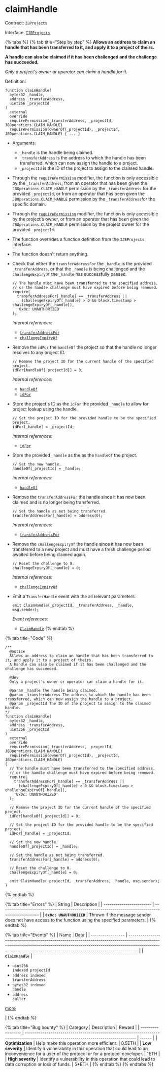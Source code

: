 # claimHandle

Contract: [`JBProjects`](../)

Interface: [`IJBProjects`](../../../interfaces/ijbprojects.md)

{% tabs %}
{% tab title="Step by step" %}
**Allows an address to claim an handle that has been transferred to it, and apply it to a project of theirs.**

**A handle can also be claimed if it has been challenged and the challenge has succeeded.**

_Only a project's owner or operator can claim a handle for it._

Definition:

```solidity
function claimHandle(
  bytes32 _handle,
  address _transferAddress,
  uint256 _projectId
)
  external
  override
  requirePermission(_transferAddress, _projectId, JBOperations.CLAIM_HANDLE)
  requirePermission(ownerOf(_projectId), _projectId, JBOperations.CLAIM_HANDLE) { ... }
```

* Arguments:
  * `_handle` is the handle being claimed.
  * `_transferAddress` is the address to which the handle has been transferred, which can now assign the handle to a project.
  * `_projectId` is the ID of the project to assign to the claimed handle.
* Through the [`requirePermission`](../../jboperatable/modifiers/requirepermission.md) modifier, the function is only accessible by the `_transferAddress`, from an operator that has been given the `JBOperations.CLAIM_HANDLE` permission by the `_transferAddress` for the provided `_projectId`, or from an operator that has been given the `JBOperations.CLAIM_HANDLE` permission by the `_transferAddress`for the specific domain.
* Through the [`requirePermission`](../../jboperatable/modifiers/requirepermission.md) modifier, the function is only accessible by the project's owner, or from an operator that has been given the `JBOperations.CLAIM_HANDLE` permission by the project owner for the provided `_projectId`.
* The function overrides a function definition from the `IJBProjects` interface.
* The function doesn't return anything.
*   Check that either the `transferAddressFor` the `_handle` is the provided `_transferAddress`, or that the `_handle` is being challenged and the `challengeExpiryOf` the `_handle` has successfully passed.

    ```solidity
    // The handle must have been transferred to the specified address,
    // or the handle challenge must have expired before being renewed.
    require(
      transferAddressFor[_handle] == _transferAddress ||
        (challengeExpiryOf[_handle] > 0 && block.timestamp > challengeExpiryOf[_handle]),
      '0x0c: UNAUTHORIZED'
    );
    ```

    _Internal references:_

    * [`transferAddressFor`](../properties/transferaddressfor.md)
    * [`challengeExpiryOf`](../properties/challengeexpiryof.md)
*   Remove the `idFor` the `handleOf` the project so that the handle no longer resolves to any project ID.

    ```solidity
    // Remove the project ID for the current handle of the specified project.
    idFor[handleOf[_projectId]] = 0;
    ```

    _Internal references:_

    * [`handleOf`](../properties/handleof.md)
    * [`idFor`](../properties/idfor.md)
*   Store the project's ID as the `idFor` the provided `_handle` to allow for project lookup using the handle.

    ```solidity
    // Set the project ID for the provided handle to be the specified project.
    idFor[_handle] = _projectId;
    ```

    _Internal references:_

    * [`idFor`](../properties/idfor.md)
*   Store the provided `_handle` as the as the `handleOf` the project.

    ```solidity
    // Set the new handle.
    handleOf[_projectId] = _handle;
    ```

    _Internal references:_

    * [`handleOf`](../properties/handleof.md)
*   Remove the `transferAddressFor` the handle since it has now been claimed and is no longer being transferred.

    ```solidity
    // Set the handle as not being transferred.
    transferAddressFor[_handle] = address(0);
    ```

    _Internal references:_

    * [`transferAddressFor`](../properties/transferaddressfor.md)
*   Remove the `challengeExpiryOf` the handle since it has now been transferred to a new project and must have a fresh challenge period awaited before being claimed again.

    ```solidity
    // Reset the challenge to 0.
    challengeExpiryOf[_handle] = 0;
    ```

    _Internal references:_

    * [`challengeExpiryOf`](../properties/challengeexpiryof.md)
*   Emit a `TransferHandle` event with the all relevant parameters.

    ```solidity
    emit ClaimHandle(_projectId, _transferAddress, _handle, msg.sender);
    ```

    _Event references:_

    * [`ClaimHandle`](../events/claimhandle.md)
{% endtab %}

{% tab title="Code" %}
```solidity
/**
  @notice 
  Allows an address to claim an handle that has been transferred to it, and apply it to a project of theirs.
  A handle can also be claimed if it has been challenged and the challenge has succeeded.

  @dev 
  Only a project's owner or operator can claim a handle for it.

  @param _handle The handle being claimed.
  @param _transferAddress The address to which the handle has been transferred, which can now assign the handle to a project.
  @param _projectId The ID of the project to assign to the claimed handle.
*/
function claimHandle(
  bytes32 _handle,
  address _transferAddress,
  uint256 _projectId
)
  external
  override
  requirePermission(_transferAddress, _projectId, JBOperations.CLAIM_HANDLE)
  requirePermission(ownerOf(_projectId), _projectId, JBOperations.CLAIM_HANDLE)
{
  // The handle must have been transferred to the specified address,
  // or the handle challenge must have expired before being renewed.
  require(
    transferAddressFor[_handle] == _transferAddress ||
      (challengeExpiryOf[_handle] > 0 && block.timestamp > challengeExpiryOf[_handle]),
    '0x0c: UNAUTHORIZED'
  );

  // Remove the project ID for the current handle of the specified project.
  idFor[handleOf[_projectId]] = 0;

  // Set the project ID for the provided handle to be the specified project.
  idFor[_handle] = _projectId;

  // Set the new handle.
  handleOf[_projectId] = _handle;

  // Set the handle as not being transferred.
  transferAddressFor[_handle] = address(0);

  // Reset the challenge to 0.
  challengeExpiryOf[_handle] = 0;

  emit ClaimHandle(_projectId, _transferAddress, _handle, msg.sender);
}
```
{% endtab %}

{% tab title="Errors" %}
| String                   | Description                                                                                       |
| ------------------------ | ------------------------------------------------------------------------------------------------- |
| **`0x0c: UNAUTHORIZED`** | Thrown if the message sender does not have access to the function using the specified parameters. |
{% endtab %}

{% tab title="Events" %}
| Name              | Data                                                                                                                                                                                                                                            |
| ----------------- | ----------------------------------------------------------------------------------------------------------------------------------------------------------------------------------------------------------------------------------------------- |
| **`ClaimHandle`** | <ul><li><code>uint256 indexed projectId</code></li><li><code>address indexed transferAddress</code></li><li><code>bytes32 indexed handle</code></li><li><code>address caller</code></li></ul><p><a href="../events/claimhandle.md">more</a></p> |
{% endtab %}

{% tab title="Bug bounty" %}
| Category          | Description                                                                                                                            | Reward |
| ----------------- | -------------------------------------------------------------------------------------------------------------------------------------- | ------ |
| **Optimization**  | Help make this operation more efficient.                                                                                               | 0.5ETH |
| **Low severity**  | Identify a vulnerability in this operation that could lead to an inconvenience for a user of the protocol or for a protocol developer. | 1ETH   |
| **High severity** | Identify a vulnerability in this operation that could lead to data corruption or loss of funds.                                        | 5+ETH  |
{% endtab %}
{% endtabs %}
